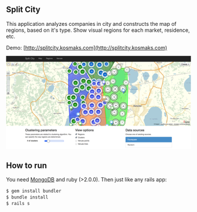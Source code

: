 Split City
----------

This application analyzes companies in city and constructs the map of regions, based on it's type. Show visual regions for each market, residence, etc.

Demo: [http://splitcity.kosmaks.com](http://splitcity.kosmaks.com)

![alt tag](https://github.com/kosmaks/split_city/blob/master/public/screen.png?raw=true)

How to run
-------------

You need [MongoDB](http://www.mongodb.org) and ruby (>2.0.0). Then just like any rails app:

```bash
$ gem install bundler
$ bundle install
$ rails s
```
